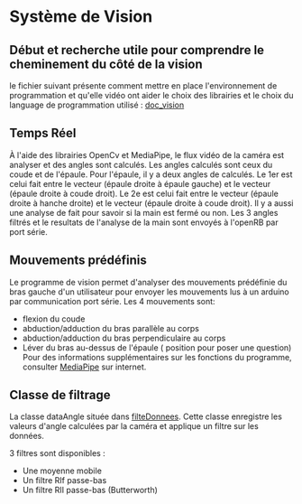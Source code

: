 # Système de Vision 

## Début et recherche utile pour comprendre le cheminement du côté de la vision
le fichier suivant présente comment mettre en place l'environnement de programmation et qu'elle vidéo ont aider le choix des librairies et le choix du language de programmation utilisé :
[doc_vision](https://github.com/ThomasMaher027/Uppercut/blob/main/Informatique/Projet_s4/Projet_S4_recherche_Camera_Python.docx)

## Temps Réel
À l'aide des librairies OpenCv et MediaPipe, le flux vidéo de la caméra est analyser et des angles sont calculés. 
Les angles calculés sont ceux du coude et de l'épaule. Pour l'épaule, il y a deux angles de calculés. Le 1er est celui fait entre le vecteur (épaule droite à épaule gauche) et le vecteur (épaule droite à coude droit). Le 2e est celui fait entre le vecteur (épaule droite à hanche droite) et le vecteur (épaule droite à coude droit). Il y a aussi une analyse de fait pour savoir si la main est fermé ou non. Les 3 angles filtrés et le resultats de l'analyse de la main sont envoyés à l'openRB par port série.

## Mouvements prédéfinis
Le programme de vision permet d'analyser des mouvements prédéfinie du bras gauche d'un utilisateur pour envoyer les mouvements lus à un arduino par communication port série. 
Les 4 mouvements sont:
- flexion du coude
- abduction/adduction du bras parallèle au corps
- abduction/adduction du bras perpendiculaire au corps
- Léver du bras au-dessus de l'épaule ( position pour poser une question)
Pour des informations supplémentaires sur les fonctions du programme, consulter [MediaPipe](https://developers.google.com/mediapipe) sur internet.

## Classe de filtrage
La classe dataAngle située dans [filteDonnees](https://github.com/ThomasMaher027/Uppercut/blob/main/Informatique/Projet_s4/filtreDonnees.py).
Cette classe enregistre les valeurs d'angle calculées par la caméra et applique un filtre sur les données.

3 filtres sont disponibles : 
- Une moyenne mobile
- Un filtre RIf passe-bas
- Un filtre RII passe-bas (Butterworth)
